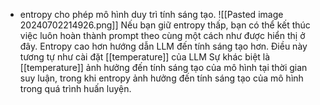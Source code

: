 - entropy cho phép mô hình duy trì tính sáng tạo.
![[Pasted image 20240702214926.png]]
Nếu bạn giữ entropy thấp, bạn có thể kết thúc việc luôn hoàn thành prompt theo cùng một cách như được hiển thị ở đây. Entropy cao hơn hướng dẫn LLM đến tính sáng tạo hơn. Điều này tương tự như cài đặt [[temperature]] của LLM
Sự khác biệt là [[temperature]] ảnh hưởng đến tính sáng tạo của mô hình tại thời gian suy luận, trong khi entropy ảnh hưởng đến tính sáng tạo của mô hình trong quá trình huấn luyện.